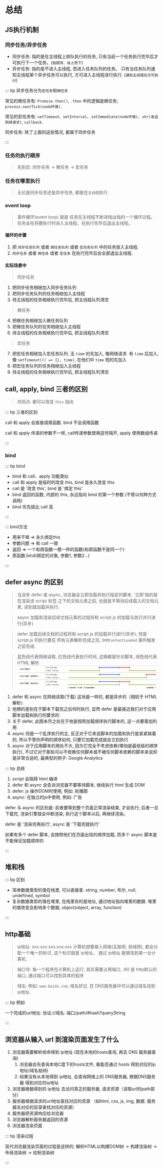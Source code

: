 # 总结

## JS执行机制

### 同步任务/异步任务

+ 同步任务: 指的是在主线程上排队执行的任务, 只有当前一个任务执行完毕后才可执行下一个任务。(`按顺序、自上而下`)
+ 异步任务: 指的是不进入主线程, 而进入任务队列的任务。 只有当任务队列通知主线程某个异步任务可以执行, 方可进入主线程进行执行. (`通知主线程后方可执行`)

::: tip 异步任务分为`宏任务`和`微任务`

常见的微任务有: `Promise.then()`, `.then` 中的逻辑是微任务; `process.nextTick(node环境)`.

常见的宏任务有: `setTimeout、setInterval`、`setImmediate(node环境)`、`xhr(发送网络请求)`, `callback`.

同步任务: 除了上面的这些情况, 都属于同步任务

:::

### 任务的执行顺序

> 先到后: 同步任务 -> 微任务 -> 宏任务

### 任务在哪里执行

> 无论是同步任务还是异步任务, 都是在`主线程`执行.


### event loop
> 事件循环(event loop) 就是 任务在主线程不断进栈出栈的一个循环过程。任务会在将要执行时进入主线程，在执行完毕后退出主线程。

#### 循环的步骤
1. 把 `同步任务队列` 或者 `微任务队列` 或者 `宏任务队列` 中的任务放入主线程.
2. `同步任务` 或者 `微任务` 或者 `宏任务` 在执行完毕后会全部退出主线程.

#### 实际场景中
> 同步任务
1. 把同步任务相继加入同步任务队列
2. 把同步任务队列的任务相继加入主线程
3. 待主线程的任务相继执行完毕后, 把主线程队列清空

> 微任务
4. 把微任务相继加入微任务队列
5. 把微任务队列的任务相继加入主线程
6. 待主线程的任务相继执行完毕后, 把主线程队列清空

> 宏任务
7. 把宏任务相继加入宏任务队列. 无 `time` 的先加入, 像网络请求. 有 `time` 后加入, 像 `setTimeout(() => {}, time)`, 
    在他们中 `time` 短的先加入
8. 把宏任务队列的任务相继加入主线程
9. 待主线程的任务相继执行完毕后, 把主线程队列清空


## call, apply, bind 三者的区别

> 共同点: 都可以改变 `this` 指向

::: tip 三者的区别

call 和 apply 会直接调用函数. bind 不会调用函数

call 和 apply 传递的参数不一样, call传递参数使用逗号隔开, apply 使用数组传递

:::

### bind
::: tip bind

+ bind 和 call、apply 功能类似
+ call 和 apply 是临时的改变 this, bind 是永久改变 this
+ call 是 '改变 this', bind 是 '绑定 this'
+ bind 返回的函数, 内部的 this, 永远指向 bind 的第一个参数 (不管以何种方式调用)
+ bind 优先级比 call 高

:::

::: bind方法

+ 用来干嘛 => 永久绑定this
+ 参数问题 => 和 call 一致
+ 返回  => 一个和原函数一模一样的函数(和原函数不是同一个)
+ 原函数.bind(绑定的对象, 参数1, 参数2...)

:::

## defer async 的区别

> 当没有 defer 或 async, 浏览器会立即加载并执行指定的脚本, '立即'指的是在渲染该 script 标签
之下的文档元素之前, 也就是不等待后续载入的文档元素, 读到就加载并执行.


> async 加载和渲染后续文档元素的过程将和 script.js 的加载与执行并行进行(异步)

> defer 加载后续文档的过程将和 script.js 的加载并行进行(异步), 但是 script.js 的执行要在
所有元素解析完成之后, `DOMContentLoaded` 事件触发之前完成.


> 蓝色线代表网络读取, 红色线代表执行时间, 这俩都是针对脚本, 绿色线代表 HTML 解析
![流程图](./images/img.png)

1. defer 和 async 在网络读取(下载) 这块是一样的, 都是异步的（相较于 HTML 解析）
2. 他俩的差别在于脚本下载完之后何时执行, 显然 defer 是最接近我们对于应用脚本加载和执行的要求的
3. 关于 defer, 此图未尽之处在于他是按照加载顺序执行脚本的, 这一点要善加利用
4. async 则是一个乱序执行的主, 反正对于它来说脚本的加载和执行是紧紧挨着的, 
所以不管你声明的顺序如何, 只要它加载完成就会立刻执行
5. async 对于应用脚本的用处不大, 因为它完全不考虑依赖(哪怕是最低级的顺序执行), 
不过它对于那些可以不依赖任何脚本或不被任何脚本依赖的脚本来说却是非常合适的, 最典型的例子: Google Analytics

::: tip 总结

1. script 会阻碍 html 编译
2. defer 和 async 会告诉浏览器不要等待脚本, 继续执行 html 生成 DOM
3. defer: js 操作DOM时使用, 例如: 轮播图
4. async: 在独立的js中使用, 例如: 广告

defer 与 async 的区别是: 前者要等到整个页面正常渲染结束, 才会执行; 后者一旦下载完, 
渲染引擎就会中断渲染, 执行这个脚本以后, 再继续渲染。

defer 是 '渲染完再执行', async 是 '下载完就执行'

如果有多个 defer 脚本, 会按照他们在页面出现的顺序加载, 而多个 async 脚本是不能保证加载顺序的

:::

## 堆和栈

::: tip 区别

+ 简单数据类型的值在栈里, 可以直接拿. string, number, 布尔, null, undefined, symbol
+ 复杂数据类型的值在堆里, 在栈里存的是地址, 通过地址指向堆里的数据. 堆里的值改变会影响多个数据, object(object, array, function)

:::

## http基础
> ip地址: xxx.xxx.xxx.xxx.xxx 计算机想要接入网络(互联网, 局域网),
都会分配一个唯一的标识, 这个标识就是 ip地址。 通过 ip地址 能够找到某一台计算机.

> 端口号: 每一个程序在计算机上运行, 其实需要占用端口, :80 是 http默认的端口, 
通过端口可以找到具体的程序

> 域名: 例如: `www.baidu.com`, 域名好记. 在 DNS服务器中可以通过域名找到 ip地址.


::: tip 例如

一个完成的url地址: 协议://域名: 端口/path/#hash?queryString

:::

## 浏览器从输入 url 到渲染页面发生了什么
1. 浏览器需要解析续命得到 ip地址 (现在本地的hosts查询, 再去 DNS 服务器查询)
   1. 浏览器会先查询本地C盘下的hosts文件, 看能否通过 hosts 得到对应的ip地址(域名劫持)
   2. 如果没有从本地得到 ip地址, 会查询网络上的 DNS服务器, 根据DNS服务器 得到对应的ip地址
2. 浏览器根据得到的 ip地址 去访问真正的服务器, 请求资源（读取url的path部分）
3. 服务器根据请求的url地址查找对应的资源
（如html, css, js, img, 数据. 服务器去对应的目录查找对应的资源）
4. 服务器把资源响应给浏览器
5. 浏览器解析服务器返回的资源
6. 浏览器渲染页面

::: tip 渲染过程

现代浏览器渲染页面的过程是这样的: 解析HTML以构建DOM树 -> 构建渲染树 -> 布局渲染树 -> 绘制渲染树

:::

















